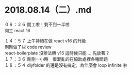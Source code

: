 # 2018.08.14（二）.md

０９：２６ 開工啦！剩不到一半啦  
開工 react 16  

１４：５７ 上午持續在做 react v16 的升級  
剛剛做了些 code review  
react-boilerplate 沒辦法轉 v16 這時候只能....  先放著？  
１７：３６ 剛剛一小時　很混亂的在協助處裡各種問題  
１８：５４ diyfolder 的還是沒有搞定，為什麼會 loop infinite 啦  
